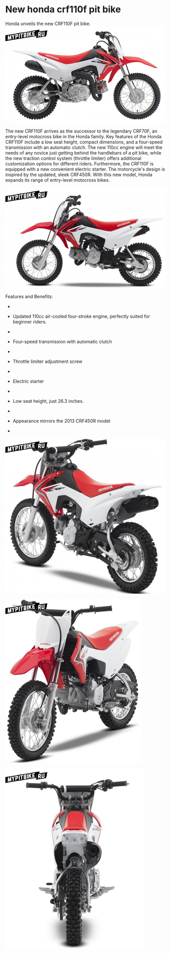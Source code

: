 # New honda crf110f pit bike

Honda unveils the new CRF110F pit bike.
![Honda CRF110F](../../static/img/81ae3f.jpg "Honda CRF110F")

The new CRF110F arrives as the successor to the legendary CRF70F, an entry-level motocross bike in the Honda family. Key features of the Honda CRF110F include a low seat height, compact dimensions, and a four-speed transmission with an automatic clutch. The new 110cc engine will meet the needs of any novice just getting behind the handlebars of a pit bike, while the new traction control system (throttle limiter) offers additional customization options for different riders. Furthermore, the CRF110F is equipped with a new convenient electric starter. The motorcycle's design is inspired by the updated, sleek CRF450R.
With this new model, Honda expands its range of entry-level motocross bikes.

![Honda CRF110F](../../static/img/8870da.jpg "Honda CRF110F")

Features and Benefits:

-

- Updated 110cc air-cooled four-stroke engine, perfectly suited for beginner riders.
-

- Four-speed transmission with automatic clutch
-

- Throttle limiter adjustment screw
-

- Electric starter
-

- Low seat height, just 26.3 inches.
-

- Appearance mirrors the 2013 CRF450R model
-


![Honda CRF110F](../../static/img/b225de.jpg "Honda CRF110F")

![Honda CRF110F](../../static/img/cdf6bb.jpg "Honda CRF110F")

![Honda CRF110F](../../static/img/4d2913.jpg "Honda CRF110F")